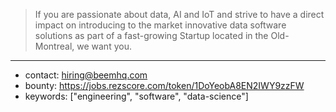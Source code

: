 >If you are passionate about data, AI and IoT and strive to have a direct impact on introducing to the market innovative data software solutions as part of a fast-growing Startup located in the Old-Montreal, we want you.
------
- contact: hiring@beemhq.com
- bounty: https://jobs.rezscore.com/token/1DoYeobA8EN2IWY9zzFW
- keywords: ["engineering", "software", "data-science"]
